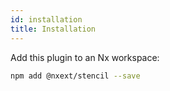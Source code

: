 ```yaml
---
id: installation
title: Installation
---
```


Add this plugin to an Nx workspace:

```bash npm2yarn
npm add @nxext/stencil --save
```
